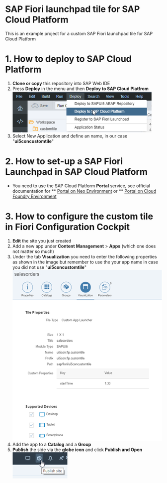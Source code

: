 # SAP Fiori launchpad tile for SAP Cloud Platform
This is an example project for a custom SAP Fiori launchpad tile for SAP Cloud Platform

# 1. How to deploy to SAP Cloud Platform
1. **Clone or copy** this repository into SAP Web IDE
2. Press **Deploy** in the menu and then **Deploy to SAP Cloud Platfrom**
![Press Deploy in the menu and then Deploy to SAP Cloud Platfrom](docs/1.1-deploy.png "Press Deploy in the menu and then Deploy to SAP Cloud Platfrom")
3. Select New Application and define an name, in our case "**ui5concustomtile**"

# 2. How to set-up a SAP Fiori Launchpad in SAP Cloud Platform
* You need to use the SAP Cloud Platform **Portal** service, see official documentation for
** [Portal on Neo Environment](https://help.hana.ondemand.com/cloud_portal/frameset.htm?69000b4a09b54f33bef1b58a1dbb4001.html) or
** [Portal on Cloud Foundry Environment](https://help.hana.ondemand.com/cloud_portal/frameset.htm?c6984678cb4a475ea82cefdcf15a840d.html)

# 3. How to configure the custom tile in Fiori Configuration Cockpit
1. **Edit** the site you just created
2. Add a new app under **Content Management** > **Apps** (which one does not matter so much)
3. Under the tab **Visualization** you need to enter the following properties as shown in the image but remember to use the your app name in case you did not use "**ui5concustomtile**"
![configured properties](docs/2.1-fiori-configuration-cockpit.png "configured properties")
4. Add the app to a **Catalog** and a **Group**
5. **Publish** the side via the **globe icon** and click **Publish and Open**
   ![Publish the side](docs/3.1-publish.png "Publish the site")

 
